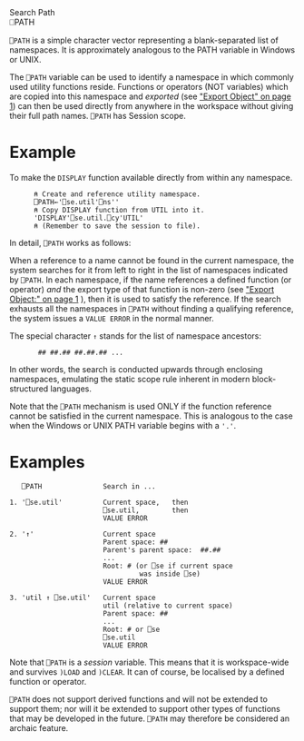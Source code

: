 <div class="heading">
  <div class="name">Search Path</div>
  <div class="command">⎕PATH</div>
</div>

`⎕PATH` is a simple character vector representing a blank-separated list of namespaces.  It is approximately analogous to the PATH variable in Windows or UNIX.

The `⎕PATH` variable can be used to identify a namespace in which commonly used utility functions reside.  Functions or operators (NOT variables) which are copied into this namespace and *exported* (see ["Export Object" on page 1](/export.md#ExportObject)) can then be used directly from anywhere in the workspace without giving their full path names. `⎕PATH` has Session scope.

# Example

To make the `DISPLAY` function available directly from within any namespace.
```apl
      ⍝ Create and reference utility namespace.
      ⎕PATH←'⎕se.util'⎕ns''
      ⍝ Copy DISPLAY function from UTIL into it.
      'DISPLAY'⎕se.util.⎕cy'UTIL'
      ⍝ (Remember to save the session to file).  
```

In detail, `⎕PATH` works as follows:

When a reference to a name cannot be found in the current namespace, the system searches for it from left to right in the list of namespaces indicated by `⎕PATH`.  In each namespace, if the name references a defined function (or operator) *and* the export type of that function is non-zero (see ["Export Object:" on page 1](/export.md#ExportObject:) ), then it is used to satisfy the reference.  If the search exhausts all the namespaces in `⎕PATH` without finding a qualifying reference, the system issues a `VALUE ERROR` in the normal manner.

The special character `↑` stands for the list of namespace ancestors:
```apl
       ## ##.## ##.##.## ...
```

In other words, the search is conducted upwards through enclosing namespaces, emulating the static scope rule inherent in modern block-structured languages.

Note that the `⎕PATH` mechanism is used ONLY if the function reference cannot be satisfied in the current namespace.  This is analogous to the case when the Windows or UNIX PATH variable begins with a `'.'`.

# Examples
```apl
   ⎕PATH               Search in ...

```
```apl
1. '⎕se.util'          Current space,   then
                       ⎕se.util,        then
                       VALUE ERROR
 
2. '↑'                 Current space
                       Parent space: ##
                       Parent's parent space:  ##.##
                       ...
                       Root: # (or ⎕se if current space
                                was inside ⎕se)
                       VALUE ERROR
 
3. 'util ↑ ⎕se.util'   Current space
                       util (relative to current space)
                       Parent space: ##
                       ...
                       Root: # or ⎕se
                       ⎕se.util
                       VALUE ERROR
```

Note that `⎕PATH` is a *session* variable.  This means that it is workspace-wide and survives `)LOAD` and `)CLEAR`. It can of course, be localised by a defined function or operator.

`⎕PATH` does not support derived functions and will not be extended to support them; nor will it be extended to support other types of functions that may be developed in the future. `⎕PATH` may therefore be considered an archaic feature.

